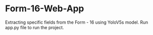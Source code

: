 # Form-16-Web-App
Extracting specific fields from the Form - 16 using YoloV5s model.
Run app.py file to run the project.
